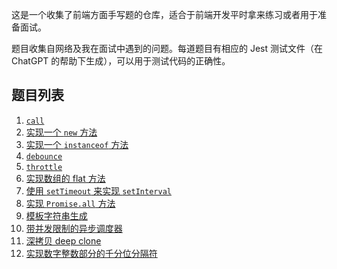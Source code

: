 这是一个收集了前端方面手写题的仓库，适合于前端开发平时拿来练习或者用于准备面试。

题目收集自网络及我在面试中遇到的问题。每道题目有相应的 Jest 测试文件（在 ChatGPT 的帮助下生成），可以用于测试代码的正确性。

## 题目列表

1. [`call`](./call/readme.md)
1. [实现一个 `new` 方法](./new/index.md)
1. [实现一个 `instanceof` 方法](./instanceof/readme.md)
1. [`debounce`](./debounce/readme.md)
1. [`throttle`](./throttle/readme.md)
1. [实现数组的 flat 方法](./flat-array/readme.md)
1. [使用 `setTimeout` 来实现 `setInterval`](./set-interval/readme.md)
1. [实现 `Promise.all` 方法](./promise.all/readme.md)
1. [模板字符串生成](./template-string/readme.md)
1. [带并发限制的异步调度器](./scheduler/readme.md)
1. [深拷贝 deep clone](./deep-clone/readme.md)
1. [实现数字整数部分的千分位分隔符](./thousands-comma-separator/readme.md)
